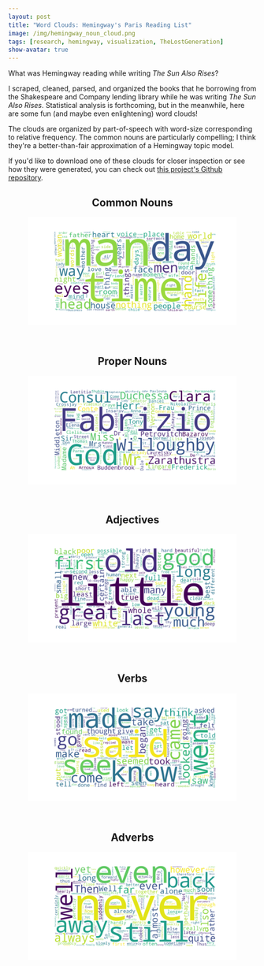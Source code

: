 ```yaml
---
layout: post
title: "Word Clouds: Hemingway's Paris Reading List"
image: /img/hemingway_noun_cloud.png
tags: [research, hemingway, visualization, TheLostGeneration]
show-avatar: true
---
```


What was Hemingway reading while writing *The Sun Also Rises*?

I scraped, cleaned, parsed, and organized the books that he borrowing from the Shakespeare and Company lending library while he was writing *The Sun Also Rises*.
Statistical analysis is forthcoming, but in the meanwhile, here are some fun (and maybe even enlightening) word clouds! 

The clouds are organized by part-of-speech with word-size corresponding to relative frequency. The common nouns are particularly compelling; I think they're 
a better-than-fair approximation of a Hemingway topic model.

If you'd like to download one of these clouds for closer inspection or see how they were generated, you can check out [this
project's Github repository](https://github.com/Codyvanzandt/HemingwayStylometry).

<center> <h2>Common Nouns</h2> </center>
<figure>
  <center> 
    <img src="/img/hemingway_noun_cloud.png" align="middle" alt="a green, blue, and yellow word cloud of common nouns">
  </center>
</figure>

<br>

<center> <h2>Proper Nouns</h2> </center>
<figure>
  <center> 
    <img src="/img/hemingway_proper_noun_cloud.png" align="middle" alt="a green, blue, and yellow word cloud of proper nouns">
  </center>
</figure>

<br>

<center> <h2>Adjectives</h2> </center>
<figure>
  <center> 
    <img src="/img/hemingway_adjective_cloud.png" align="middle" alt="a green, blue, and yellow word cloud of adjectives">
  </center>
</figure>

<br>

<center> <h2>Verbs</h2> </center>
<figure>
  <center> 
    <img src="/img/hemingway_verb_cloud.png" align="middle" alt="a green, blue, and yellow word cloud of verbs">
  </center>
</figure>

<br>

<center> <h2>Adverbs</h2> </center>
<figure>
  <center> 
    <img src="/img/hemingway_adverb_cloud.png" align="middle" alt="a green, blue, and yellow word cloud of adverbs">
  </center>
</figure>

<br>
